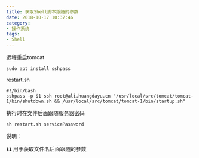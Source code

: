 ```yaml
---
title: 获取Shell脚本跟随的参数
date: 2018-10-17 10:37:46
category: 
- 操作系统
tags:
- Shell
---
```


远程重启tomcat  

```shell
sudo apt install sshpass
```

restart.sh  

```shell
#!/bin/bash
sshpass -p $1 ssh root@ali.huangdayu.cn "/usr/local/src/tomcat/tomcat-1/bin/shutdown.sh && /usr/local/src/tomcat/tomcat-1/bin/startup.sh"
```

执行时在文件后面跟随服务器密码  

```shell
sh restart.sh servicePassword
```

说明：  

**`$1`** 用于获取文件名后面跟随的参数  